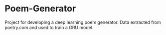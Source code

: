 # Poem-Generator

Project for developing a deep learning poem generator. Data extracted from poetry.com and used to train a GRU model.
